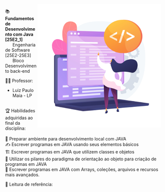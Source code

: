 <img src="./img/Wavy_Bus-20_Single-04.jpg" alt="C# icon" min-width="400px" max-width="400px" width="400px" align="right">

<p align="left"> 
📚 <b>Fundamentos de Desenvolvimento com Java [25E2_1]</b>
<br>&nbsp;&nbsp;&nbsp;&nbsp;&nbsp;&nbsp;Engenharia de Software [25E2-25E3]
<br>&nbsp;&nbsp;&nbsp;&nbsp;&nbsp;&nbsp;Bloco Desenvolvimento back-end
</p>

👨‍🏫 Professor: <br> 
- Luiz Paulo Maia - LP

<p align="left">
  <br> 🏆 Habilidades adquiridas ao final da disciplina: <br>
  <br> 🔧 Preparar ambiente para desenvolvimento local com JAVA    
  <br> ✍️ Escrever programas em JAVA usando seus elementos básicos
  <br> 🏗️ Escrever programas em JAVA que utilizem classes e objetos
  <br> 🎯 Utilizar os pilares do paradigma de orientação ao objeto para criação de programas em JAVA
  <br> 🚀 Escrever programas em JAVA com Arrays, coleções, arquivos e recursos mais avançados.
  
</p>

<p align="left">
📕 Leitura de referência: 

</p>